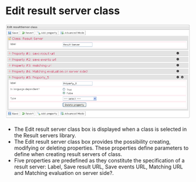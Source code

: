 <!--
created_at: '2012-03-29 15:53:29'
updated_at: '2013-03-13 14:15:24'
authors:
    - 'Jérôme Bogaerts'
contributors:
    - 'Franck Gismondi'
tags:
    - Deliveries
-->

Edit result server class
========================

![](../resources/resultservers-editclass1.png)

-   The Edit result server class box is displayed when a class is selected in the Result servers library.
-   The Edit result server class box provides the possibility creating, modifying or deleting properties. These properties define parameters to define when creating result servers of class.
-   Five properties are predefined as they constitute the specification of a result server: Label, Save result URL, Save events URL, Matching URL and Matching evaluation on server side?.


